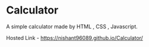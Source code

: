 # Calculator

A simple calculator made by HTML , CSS , Javascript.

Hosted Link - https://nishant96089.github.io/Calculator/

